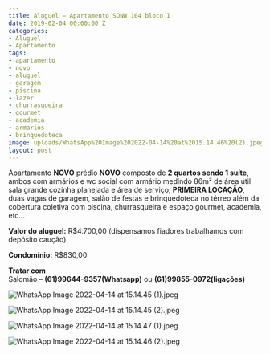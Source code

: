 ```yaml
---
title: Aluguel – Apartamento SQNW 104 bloco I
date: 2019-02-04 00:00:00 Z
categories:
- Aluguel
- Apartamento
tags:
- apartamento
- novo
- aluguel
- garagem
- piscina
- lazer
- churrasqueira
- gourmet
- academia
- armarios
- brinquedoteca
image: uploads/WhatsApp%20Image%202022-04-14%20at%2015.14.46%20(2).jpeg
layout: post
---
```


Apartamento **NOVO** prédio **NOVO** composto de **2 quartos sendo 1 suíte**, ambos com armários e wc social com armário medindo 86m² de área útil sala grande cozinha planejada e área de serviço, **PRIMEIRA LOCAÇÃO**,  duas vagas de garagem, salão de festas e brinquedoteca no térreo além da cobertura coletiva com piscina, churrasqueira e espaço gourmet, academia, etc…

**Valor do aluguel:** 
R$4.700,00 (dispensamos fiadores trabalhamos com depósito caução) 

**Condomínio:** 
R$830,00

**Tratar com**  
Salomão – **(61)99644-9357(Whatsapp)** ou **(61)99855-0972(ligações)**


![WhatsApp Image 2022-04-14 at 15.14.45 (1).jpeg](/uploads/WhatsApp%20Image%202022-04-14%20at%2015.14.45%20(1).jpeg)

![WhatsApp Image 2022-04-14 at 15.14.45 (2).jpeg](/uploads/WhatsApp%20Image%202022-04-14%20at%2015.14.45%20(2).jpeg)

![WhatsApp Image 2022-04-14 at 15.14.47 (1).jpeg](/uploads/WhatsApp%20Image%202022-04-14%20at%2015.14.47%20(1).jpeg)
 
![WhatsApp Image 2022-04-14 at 15.14.46 (2).jpeg](/uploads/WhatsApp%20Image%202022-04-14%20at%2015.14.46%20(2).jpeg)